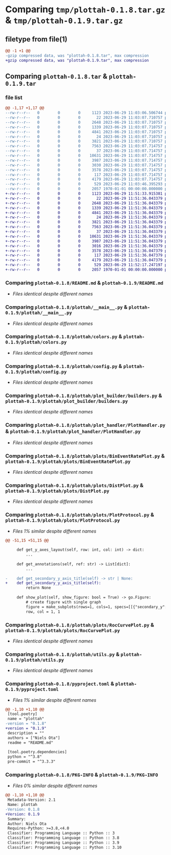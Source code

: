 # Comparing `tmp/plottah-0.1.8.tar.gz` & `tmp/plottah-0.1.9.tar.gz`

## filetype from file(1)

```diff
@@ -1 +1 @@
-gzip compressed data, was "plottah-0.1.8.tar", max compression
+gzip compressed data, was "plottah-0.1.9.tar", max compression
```

## Comparing `plottah-0.1.8.tar` & `plottah-0.1.9.tar`

### file list

```diff
@@ -1,17 +1,17 @@
--rw-r--r--   0        0        0     1123 2023-06-29 11:03:06.506744 plottah-0.1.8/README.md
--rw-r--r--   0        0        0       22 2023-06-29 11:03:07.710757 plottah-0.1.8/plottah/__init__.py
--rw-r--r--   0        0        0     2648 2023-06-29 11:03:07.710757 plottah-0.1.8/plottah/__main__.py
--rw-r--r--   0        0        0     1339 2023-06-29 11:03:07.710757 plottah-0.1.8/plottah/colors.py
--rw-r--r--   0        0        0     4841 2023-06-29 11:03:07.710757 plottah-0.1.8/plottah/config.py
--rw-r--r--   0        0        0       24 2023-06-29 11:03:07.710757 plottah-0.1.8/plottah/plot_builder/__init__.py
--rw-r--r--   0        0        0     3821 2023-06-29 11:03:07.710757 plottah-0.1.8/plottah/plot_builder/builders.py
--rw-r--r--   0        0        0     7563 2023-06-29 11:03:07.714757 plottah-0.1.8/plottah/plot_handler/PlotHandler.py
--rw-r--r--   0        0        0       37 2023-06-29 11:03:07.714757 plottah-0.1.8/plottah/plot_handler/__init__.py
--rw-r--r--   0        0        0    10631 2023-06-29 11:03:07.714757 plottah-0.1.8/plottah/plots/BinEventRatePlot.py
--rw-r--r--   0        0        0     3987 2023-06-29 11:03:07.714757 plottah-0.1.8/plottah/plots/DistPlot.py
--rw-r--r--   0        0        0     3030 2023-06-29 11:03:07.714757 plottah-0.1.8/plottah/plots/PlotProtocol.py
--rw-r--r--   0        0        0     3578 2023-06-29 11:03:07.714757 plottah-0.1.8/plottah/plots/RocCurvePlot.py
--rw-r--r--   0        0        0      117 2023-06-29 11:03:07.714757 plottah-0.1.8/plottah/plots/__init__.py
--rw-r--r--   0        0        0     4179 2023-06-29 11:03:07.714757 plottah-0.1.8/plottah/utils.py
--rw-r--r--   0        0        0      529 2023-06-29 11:03:46.395293 plottah-0.1.8/pyproject.toml
--rw-r--r--   0        0        0     2057 1970-01-01 00:00:00.000000 plottah-0.1.8/PKG-INFO
+-rw-r--r--   0        0        0     1123 2023-06-29 11:51:33.915381 plottah-0.1.9/README.md
+-rw-r--r--   0        0        0       22 2023-06-29 11:51:36.043379 plottah-0.1.9/plottah/__init__.py
+-rw-r--r--   0        0        0     2648 2023-06-29 11:51:36.043379 plottah-0.1.9/plottah/__main__.py
+-rw-r--r--   0        0        0     1339 2023-06-29 11:51:36.043379 plottah-0.1.9/plottah/colors.py
+-rw-r--r--   0        0        0     4841 2023-06-29 11:51:36.043379 plottah-0.1.9/plottah/config.py
+-rw-r--r--   0        0        0       24 2023-06-29 11:51:36.043379 plottah-0.1.9/plottah/plot_builder/__init__.py
+-rw-r--r--   0        0        0     3821 2023-06-29 11:51:36.043379 plottah-0.1.9/plottah/plot_builder/builders.py
+-rw-r--r--   0        0        0     7563 2023-06-29 11:51:36.043379 plottah-0.1.9/plottah/plot_handler/PlotHandler.py
+-rw-r--r--   0        0        0       37 2023-06-29 11:51:36.043379 plottah-0.1.9/plottah/plot_handler/__init__.py
+-rw-r--r--   0        0        0    10631 2023-06-29 11:51:36.043379 plottah-0.1.9/plottah/plots/BinEventRatePlot.py
+-rw-r--r--   0        0        0     3987 2023-06-29 11:51:36.043379 plottah-0.1.9/plottah/plots/DistPlot.py
+-rw-r--r--   0        0        0     3016 2023-06-29 11:51:36.043379 plottah-0.1.9/plottah/plots/PlotProtocol.py
+-rw-r--r--   0        0        0     3578 2023-06-29 11:51:36.047379 plottah-0.1.9/plottah/plots/RocCurvePlot.py
+-rw-r--r--   0        0        0      117 2023-06-29 11:51:36.047379 plottah-0.1.9/plottah/plots/__init__.py
+-rw-r--r--   0        0        0     4179 2023-06-29 11:51:36.047379 plottah-0.1.9/plottah/utils.py
+-rw-r--r--   0        0        0      529 2023-06-29 11:52:17.247197 plottah-0.1.9/pyproject.toml
+-rw-r--r--   0        0        0     2057 1970-01-01 00:00:00.000000 plottah-0.1.9/PKG-INFO
```

### Comparing `plottah-0.1.8/README.md` & `plottah-0.1.9/README.md`

 * *Files identical despite different names*

### Comparing `plottah-0.1.8/plottah/__main__.py` & `plottah-0.1.9/plottah/__main__.py`

 * *Files identical despite different names*

### Comparing `plottah-0.1.8/plottah/colors.py` & `plottah-0.1.9/plottah/colors.py`

 * *Files identical despite different names*

### Comparing `plottah-0.1.8/plottah/config.py` & `plottah-0.1.9/plottah/config.py`

 * *Files identical despite different names*

### Comparing `plottah-0.1.8/plottah/plot_builder/builders.py` & `plottah-0.1.9/plottah/plot_builder/builders.py`

 * *Files identical despite different names*

### Comparing `plottah-0.1.8/plottah/plot_handler/PlotHandler.py` & `plottah-0.1.9/plottah/plot_handler/PlotHandler.py`

 * *Files identical despite different names*

### Comparing `plottah-0.1.8/plottah/plots/BinEventRatePlot.py` & `plottah-0.1.9/plottah/plots/BinEventRatePlot.py`

 * *Files identical despite different names*

### Comparing `plottah-0.1.8/plottah/plots/DistPlot.py` & `plottah-0.1.9/plottah/plots/DistPlot.py`

 * *Files identical despite different names*

### Comparing `plottah-0.1.8/plottah/plots/PlotProtocol.py` & `plottah-0.1.9/plottah/plots/PlotProtocol.py`

 * *Files 1% similar despite different names*

```diff
@@ -51,15 +51,15 @@
 
     def get_y_axes_layout(self, row: int, col: int) -> dict:
         ...
 
     def get_annotations(self, ref: str) -> List[dict]:
         ...
 
-    def get_secondary_y_axis_title(self) -> str | None:
+    def get_secondary_y_axis_title(self):
         return None
 
     def show_plot(self, show_figure: bool = True) -> go.Figure:
         # create figure with single graph
         figure = make_subplots(rows=1, cols=1, specs=[[{"secondary_y": True}]])
         row, col = 1, 1
```

### Comparing `plottah-0.1.8/plottah/plots/RocCurvePlot.py` & `plottah-0.1.9/plottah/plots/RocCurvePlot.py`

 * *Files identical despite different names*

### Comparing `plottah-0.1.8/plottah/utils.py` & `plottah-0.1.9/plottah/utils.py`

 * *Files identical despite different names*

### Comparing `plottah-0.1.8/pyproject.toml` & `plottah-0.1.9/pyproject.toml`

 * *Files 1% similar despite different names*

```diff
@@ -1,10 +1,10 @@
 [tool.poetry]
 name = "plottah"
-version = "0.1.8"
+version = "0.1.9"
 description = ""
 authors = ["Niels Ota"]
 readme = "README.md"
 
 [tool.poetry.dependencies]
 python = "^3.8"
 pre-commit = "^3.3.3"
```

### Comparing `plottah-0.1.8/PKG-INFO` & `plottah-0.1.9/PKG-INFO`

 * *Files 0% similar despite different names*

```diff
@@ -1,10 +1,10 @@
 Metadata-Version: 2.1
 Name: plottah
-Version: 0.1.8
+Version: 0.1.9
 Summary: 
 Author: Niels Ota
 Requires-Python: >=3.8,<4.0
 Classifier: Programming Language :: Python :: 3
 Classifier: Programming Language :: Python :: 3.8
 Classifier: Programming Language :: Python :: 3.9
 Classifier: Programming Language :: Python :: 3.10
```

